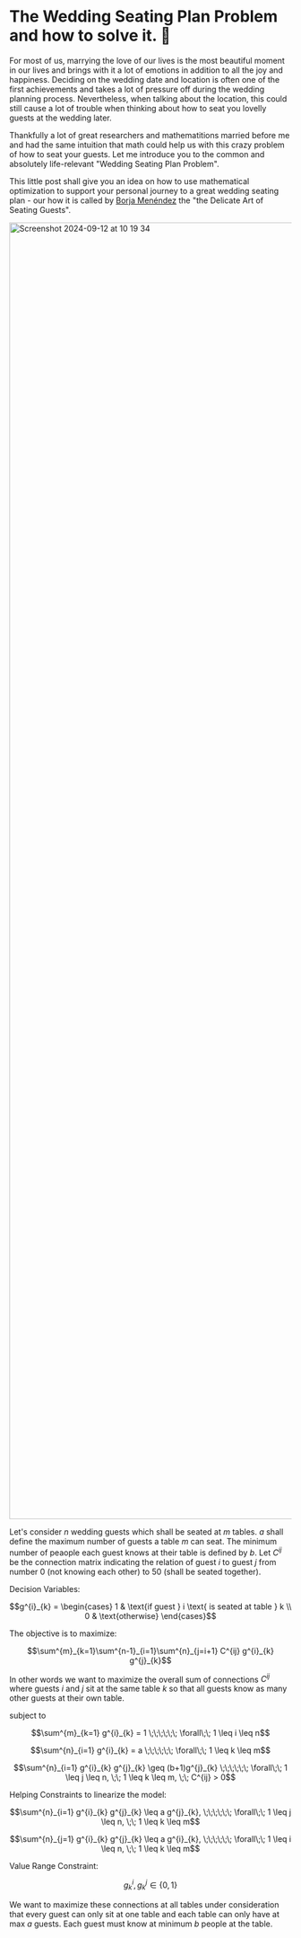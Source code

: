 # The Wedding Seating Plan Problem and how to solve it. :wedding:
For most of us, marrying the love of our lives is the most beautiful moment in our lives and brings with it a lot of emotions in addition to all the joy and happiness. Deciding on the wedding date and location is often one of the first achievements and takes a lot of pressure off during the wedding planning process. Nevertheless, when talking about the location, this could still cause a lot of trouble when thinking about how to seat you lovelly guests at the wedding later.

Thankfully a lot of great researchers and mathematitions married before me and had the same intuition that math could help us with this crazy problem of how to seat your guests. Let me introduce you to the common and absolutely life-relevant "Wedding Seating Plan Problem".

This little post shall give you an idea on how to use mathematical optimization to support your personal journey to a great wedding seating plan - our how it is called by [Borja Menéndez](https://feasible.substack.com/p/8-i-just-got-married-and-i-had-to) the "the Delicate Art of Seating Guests".

<img width="2309" alt="Screenshot 2024-09-12 at 10 19 34" src="https://github.com/user-attachments/assets/5c2a3762-5eb6-4dbd-a5a2-d3d7d5493aca">

Let's consider $n$ wedding guests which shall be seated at $m$ tables. $a$ shall define the maximum number of guests a table $m$ can seat. The minimum number of peaople each guest knows at their table is defined by $b$. Let $C^{ij}$ be the connection matrix indicating the relation of guest $i$ to guest $j$ from number 0 (not knowing each other) to 50 (shall be seated together). 

Decision Variables:
```math
g^{i}_{k} = 
\begin{cases}
    1 & \text{if guest } i \text{ is seated at table } k \\
    0 & \text{otherwise}
\end{cases}
```


The objective is to maximize:
```math
\sum^{m}_{k=1}\sum^{n-1}_{i=1}\sum^{n}_{j=i+1} C^{ij} g^{i}_{k} g^{j}_{k}
```

In other words we want to maximize the overall sum of connections $C^{ij}$ where guests $i$ and $j$ sit at the same table $k$ so that all guests know as many other guests at their own table.

subject to 
```math
\sum^{m}_{k=1} g^{i}_{k} = 1 \;\;\;\;\;\; \forall\;\; 1 \leq i \leq n
```
```math
\sum^{n}_{i=1} g^{i}_{k} = a \;\;\;\;\;\; \forall\;\; 1 \leq k \leq m
```
```math
\sum^{n}_{i=1} g^{i}_{k} g^{j}_{k} \geq (b+1)g^{j}_{k} \;\;\;\;\;\; \forall\;\;  1 \leq j \leq n, \;\; 1 \leq k \leq m, \;\; C^{ij} > 0
```


Helping Constraints to linearize the model:
```math
\sum^{n}_{i=1} g^{i}_{k} g^{j}_{k} \leq a g^{j}_{k}, \;\;\;\;\;\; \forall\;\;  1 \leq j \leq n, \;\; 1 \leq k \leq m
```
```math
\sum^{n}_{j=1} g^{i}_{k} g^{j}_{k} \leq a g^{i}_{k}, \;\;\;\;\;\; \forall\;\;  1 \leq i \leq n, \;\; 1 \leq k \leq m
```

Value Range Constraint:
```math
g^{i}_{k}, g^{j}_{k} \in \{0, 1\}
```

We want to maximize these connections at all tables under consideration that every guest can only sit at one table and each table can only have at max $a$ guests. Each guest must know at minimum $b$ people at the table. 
